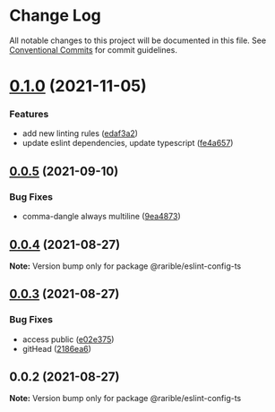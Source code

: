 # Change Log

All notable changes to this project will be documented in this file.
See [Conventional Commits](https://conventionalcommits.org) for commit guidelines.

# [0.1.0](https://github.com/rariblecom/ts-common/compare/@rarible/eslint-config-ts@0.0.5...@rarible/eslint-config-ts@0.1.0) (2021-11-05)


### Features

* add new linting rules ([edaf3a2](https://github.com/rariblecom/ts-common/commit/edaf3a2a01dc93289d3b423f933d326e86205763))
* update eslint dependencies, update typescript ([fe4a657](https://github.com/rariblecom/ts-common/commit/fe4a657a876d72d209ad4dc59c0a59b53f23212a))





## [0.0.5](https://github.com/rariblecom/ts-common/compare/@rarible/eslint-config-ts@0.0.4...@rarible/eslint-config-ts@0.0.5) (2021-09-10)


### Bug Fixes

* comma-dangle always multiline ([9ea4873](https://github.com/rariblecom/ts-common/commit/9ea4873ec37e95b8e1f1a7b4cdcb425ba01c6135))





## [0.0.4](https://github.com/rariblecom/ts-common/compare/@rarible/eslint-config-ts@0.0.3...@rarible/eslint-config-ts@0.0.4) (2021-08-27)

**Note:** Version bump only for package @rarible/eslint-config-ts





## [0.0.3](https://github.com/rariblecom/ts-common/compare/@rarible/eslint-config-ts@0.0.2...@rarible/eslint-config-ts@0.0.3) (2021-08-27)


### Bug Fixes

* access public ([e02e375](https://github.com/rariblecom/ts-common/commit/e02e375d228c50eead9ab95c8b7f4d4ff8d357a5))
* gitHead ([2186ea6](https://github.com/rariblecom/ts-common/commit/2186ea686e5eb3393a8e3896826756086d3b05de))





## 0.0.2 (2021-08-27)

**Note:** Version bump only for package @rarible/eslint-config-ts
